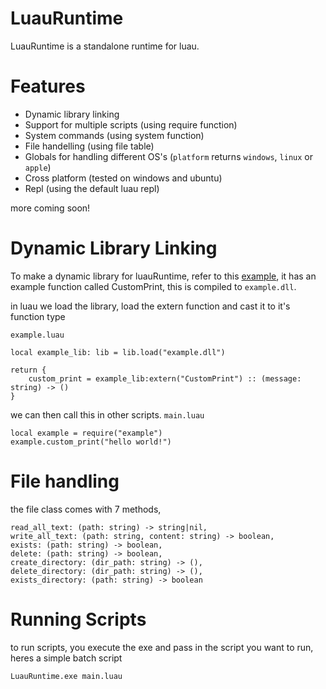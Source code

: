 # LuauRuntime
LuauRuntime is a standalone runtime for luau.

# Features
- Dynamic library linking
- Support for multiple scripts (using require function)
- System commands (using system function)
- File handelling (using file table)
- Globals for handling different OS's (`platform` returns `windows`, `linux` or `apple`)
- Cross platform (tested on windows and ubuntu)
- Repl (using the default luau repl)

more coming soon!

# Dynamic Library Linking
To make a dynamic library for luauRuntime, refer to this [example](https://github.com/KinexDev/LuauRuntime-LibExample), it has an example function called CustomPrint, this is compiled to `example.dll`.

in luau we load the library, load the extern function and cast it to it's function type

`example.luau`
```luau
local example_lib: lib = lib.load("example.dll")

return {
    custom_print = example_lib:extern("CustomPrint") :: (message: string) -> ()
}
```

we can then call this in other scripts.
`main.luau`
```luau
local example = require("example")
example.custom_print("hello world!")
```

# File handling
the file class comes with 7 methods,
```luau
read_all_text: (path: string) -> string|nil,
write_all_text: (path: string, content: string) -> boolean,
exists: (path: string) -> boolean,
delete: (path: string) -> boolean,
create_directory: (dir_path: string) -> (),
delete_directory: (dir_path: string) -> (),
exists_directory: (path: string) -> boolean
```

# Running Scripts
to run scripts, you execute the exe and pass in the script you want to run, heres a simple batch script

```
LuauRuntime.exe main.luau
```
